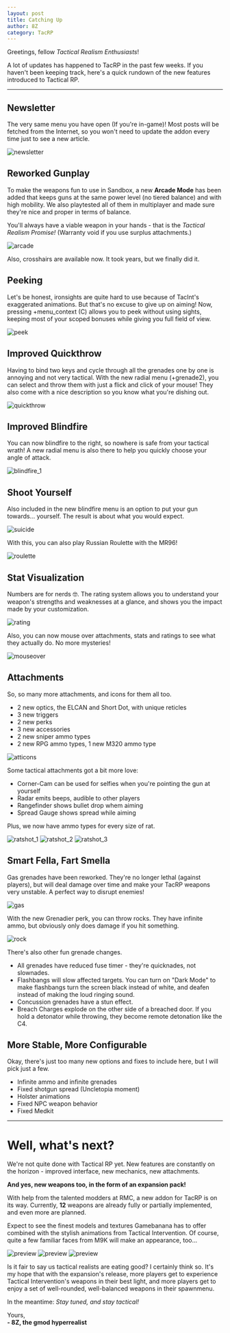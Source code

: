 ```yaml
---
layout: post
title: Catching Up
author: 8Z
category: TacRP
---
```


Greetings, fellow *Tactical Realism Enthusiasts*!

A lot of updates has happened to TacRP in the past few weeks. If you haven't been keeping track, here's a quick rundown of the new features introduced to Tactical RP.

---

## Newsletter
The very same menu you have open (If you're in-game)! Most posts will be fetched from the Internet, so you won't need to update the addon every time just to see a new article.

![newsletter](/assets/images/newsletter.png)

## Reworked Gunplay
To make the weapons fun to use in Sandbox, a new **Arcade Mode** has been added that keeps guns at the same power level (no tiered balance) and with high mobility. We also playtested all of them in multiplayer and made sure they're nice and proper in terms of balance.

You'll always have a viable weapon in your hands - that is the *Tactical Realism Promise!* (Warranty void if you use surplus attachments.)

![arcade](/assets/images/arcade.png)

Also, crosshairs are available now. It took years, but we finally did it.

## Peeking

Let's be honest, ironsights are quite hard to use because of TacInt's exaggerated animations. But that's no excuse to give up on aiming! Now, pressing +menu_context (C) allows you to peek without using sights, keeping most of your scoped bonuses while giving you full field of view.

![peek](/assets/images/peek.jpg)

## Improved Quickthrow
Having to bind two keys and cycle through all the grenades one by one is annoying and not very tactical. With the new radial menu (+grenade2), you can select and throw them with just a flick and click of your mouse! They also come with a nice description so you know what you're dishing out.

![quickthrow](/assets/images/quickthrow.jpg)

## Improved Blindfire
You can now blindfire to the right, so nowhere is safe from your tactical wrath! A new radial menu is also there to help you quickly choose your angle of attack.

![blindfire_1](/assets/images/blindfire_1.jpg)

## Shoot Yourself
Also included in the new blindfire menu is an option to put your gun towards... yourself. The result is about what you would expect.

![suicide](/assets/images/suicide.jpg)

With this, you can also play Russian Roulette with the MR96!

![roulette](/assets/images/roulette.png)

## Stat Visualization

Numbers are for nerds 🤓. The rating system allows you to understand your weapon's strengths and weaknesses at a glance, and shows you the impact made by your customization.

![rating](/assets/images/rating.png)

Also, you can now mouse over attachments, stats and ratings to see what they actually do. No more mysteries!

![mouseover](/assets/images/mouseover.png)

## Attachments
So, so many more attachments, and icons for them all too.
- 2 new optics, the ELCAN and Short Dot, with unique reticles
- 3 new triggers
- 2 new perks
- 3 new accessories
- 2 new sniper ammo types
- 2 new RPG ammo types, 1 new M320 ammo type

![atticons](/assets/images/atticons.png)

Some tactical attachments got a bit more love:
- Corner-Cam can be used for selfies when you're pointing the gun at yourself
- Radar emits beeps, audible to other players
- Rangefinder shows bullet drop whem aiming
- Spread Gauge shows spread while aiming

Plus, we now have ammo types for every size of rat.

![ratshot_1](/assets/images/ratshot_1.png)
![ratshot_2](/assets/images/ratshot_2.png)
![ratshot_3](/assets/images/ratshot_3.png)

## Smart Fella, Fart Smella
Gas grenades have been reworked. They're no longer lethal (against players), but will deal damage over time and make your TacRP weapons very unstable. A perfect way to disrupt enemies!

![gas](/assets/images/gas.jpg)

With the new Grenadier perk, you can throw rocks. They have infinite ammo, but obviously only does damage if you hit something.

![rock](/assets/images/rock.png)

There's also other fun grenade changes.

- All grenades have reduced fuse timer - they're quicknades, not slownades.
- Flashbangs will slow affected targets. You can turn on "Dark Mode" to make flashbangs turn the screen black instead of white, and deafen instead of making the loud ringing sound.
- Concussion grenades have a stun effect.
- Breach Charges explode on the other side of a breached door. If you hold a detonator while throwing, they become remote detonation like the C4.

## More Stable, More Configurable

Okay, there's just too many new options and fixes to include here, but I will pick just a few.
- Infinite ammo and infinite grenades
- Fixed shotgun spread (Uncletopia moment)
- Holster animations
- Fixed NPC weapon behavior
- Fixed Medkit

---

# Well, what's next?

We're not quite done with Tactical RP yet. New features are constantly on the horizon - improved interface, new mechanics, new attachments.

**And yes, new weapons too, in the form of an expansion pack!**

With help from the talented modders at RMC, a new addon for TacRP is on its way. Currently, **12** weapons are already fully or partially implemented, and even more are planned. 

Expect to see the finest models and textures Gamebanana has to offer combined with the stylish animations from Tactical Intervention. Of course, quite a few familiar faces from M9K will make an appearance, too...

![preview](/assets/images/preview1.jpg)
![preview](/assets/images/preview2.jpg)
![preview](/assets/images/preview3.jpg)

Is it fair to say us tactical realists are eating good? I certainly think so. It's my hope that with the expansion's release, more players get to experience Tactical Intervention's weapons in their best light, and more players get to enjoy a set of well-rounded, well-balanced weapons in their spawnmenu.

In the meantime: *Stay tuned, and stay tactical!*

Yours,\
**\- 8Z, the gmod hyperrealist**